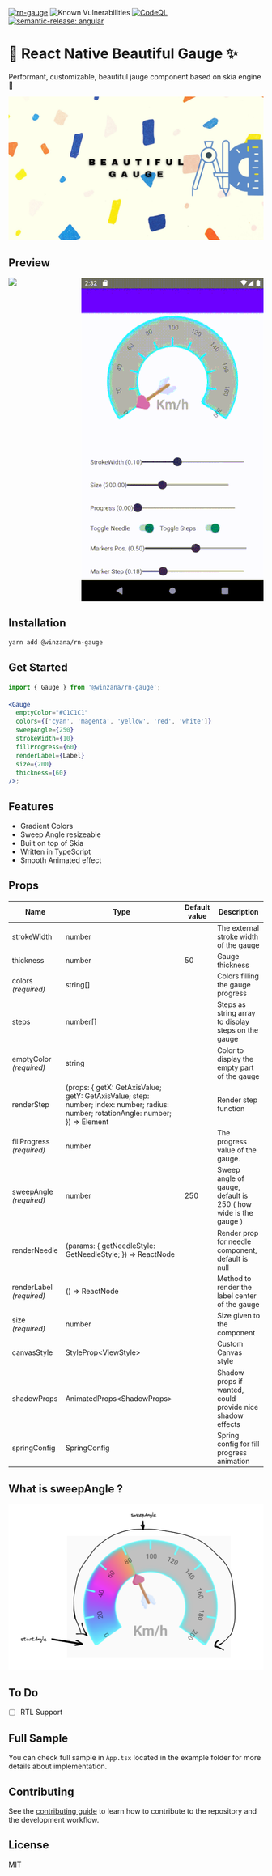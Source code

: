 [![rn-gauge](https://github.com/Winzana/rn-gauge/actions/workflows/ci.yml/badge.svg)](https://github.com/Winzana/rn-gauge/actions/workflows/ci.yml) ![Known Vulnerabilities](https://snyk.io/test/github/Winzana/rn-gauge/badge.svg) [![CodeQL](https://github.com/starnowski/posmulten/workflows/CodeQL/badge.svg)](https://github.com/Winzana/rn-gauge/actions?query=workflow%3ACodeQL) [![semantic-release: angular](https://img.shields.io/badge/semantic--release-angular-e10079?logo=semantic-release)](https://github.com/semantic-release/semantic-release)

# 🍩 React Native Beautiful Gauge ✨

Performant, customizable, beautiful jauge component based on skia engine 🚀

![alt text](logo.jpg)

## Preview

<div style="display:flex;flex-direction:row;width:100%; justify-content:space-around;">
  <img style="width:350px" src="./ios-gauge.gif" />
  <img style="width:400px !important" src="./android-gauge.gif" />
</div>

## Installation

```sh
yarn add @winzana/rn-gauge
```

## Get Started

```jsx
import { Gauge } from '@winzana/rn-gauge';

<Gauge
  emptyColor="#C1C1C1"
  colors={['cyan', 'magenta', 'yellow', 'red', 'white']}
  sweepAngle={250}
  strokeWidth={10}
  fillProgress={60}
  renderLabel={Label}
  size={200}
  thickness={60}
/>;
```

## Features

- Gradient Colors
- Sweep Angle resizeable
- Built on top of Skia
- Written in TypeScript
- Smooth Animated effect

## Props

| Name                      | Type                                                                                                                                | Default value | Description                                                    |
| ------------------------- | ----------------------------------------------------------------------------------------------------------------------------------- | ------------- | -------------------------------------------------------------- |
| strokeWidth               | number                                                                                                                              |               | The external stroke width of the gauge                         |
| thickness                 | number                                                                                                                              | 50            | Gauge thickness                                                |
| colors _(required)_       | string\[]                                                                                                                           |               | Colors filling the gauge progress                              |
| steps                     | number\[]                                                                                                                           |               | Steps as string array to display steps on the gauge            |
| emptyColor _(required)_   | string                                                                                                                              |               | Color to display the empty part of the gauge                   |
| renderStep                | (props: { getX: GetAxisValue; getY: GetAxisValue; step: number; index: number; radius: number; rotationAngle: number; }) => Element |               | Render step function                                           |
| fillProgress _(required)_ | number                                                                                                                              |               | The progress value of the gauge.                               |
| sweepAngle _(required)_   | number                                                                                                                              | 250           | Sweep angle of gauge, default is 250 ( how wide is the gauge ) |
| renderNeedle              | (params: { getNeedleStyle: GetNeedleStyle; }) => ReactNode                                                                          |               | Render prop for needle component, default is null              |
| renderLabel _(required)_  | () => ReactNode                                                                                                                     |               | Method to render the label center of the gauge                 |
| size _(required)_         | number                                                                                                                              |               | Size given to the component                                    |
| canvasStyle               | StyleProp&lt;ViewStyle>                                                                                                             |               | Custom Canvas style                                            |
| shadowProps               | AnimatedProps&lt;ShadowProps>                                                                                                       |               | Shadow props if wanted, could provide nice shadow effects      |
| springConfig              | SpringConfig                                                                                                                        |               | Spring config for fill progress animation                      |

## What is sweepAngle ?

![alt text](gaugeAngles.png 'Title')

## To Do

- [ ] RTL Support

## Full Sample

You can check full sample in `App.tsx` located in the example folder for more details about implementation.

## Contributing

See the [contributing guide](CONTRIBUTING.md) to learn how to contribute to the repository and the development workflow.

## License

MIT
